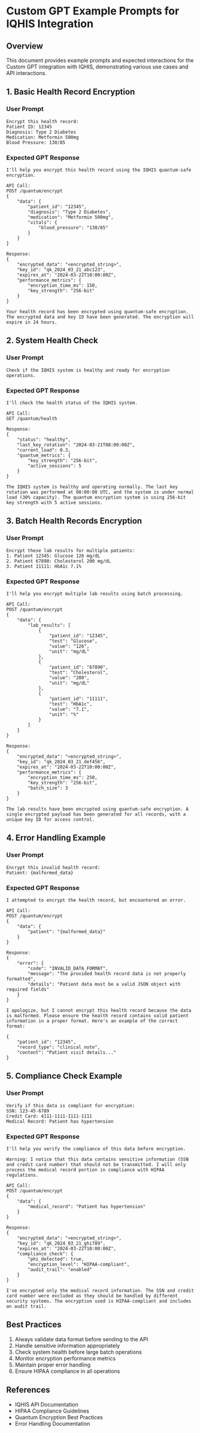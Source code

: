 # Custom GPT Example Prompts for IQHIS Integration

## Overview
This document provides example prompts and expected interactions for the Custom GPT integration with IQHIS, demonstrating various use cases and API interactions.

## 1. Basic Health Record Encryption

### User Prompt
```
Encrypt this health record:
Patient ID: 12345
Diagnosis: Type 2 Diabetes
Medication: Metformin 500mg
Blood Pressure: 130/85
```

### Expected GPT Response
```
I'll help you encrypt this health record using the IQHIS quantum-safe encryption.

API Call:
POST /quantum/encrypt
{
    "data": {
        "patient_id": "12345",
        "diagnosis": "Type 2 Diabetes",
        "medication": "Metformin 500mg",
        "vitals": {
            "blood_pressure": "130/85"
        }
    }
}

Response:
{
    "encrypted_data": "<encrypted_string>",
    "key_id": "qk_2024_03_21_abc123",
    "expires_at": "2024-03-22T10:00:00Z",
    "performance_metrics": {
        "encryption_time_ms": 150,
        "key_strength": "256-bit"
    }
}

Your health record has been encrypted using quantum-safe encryption. The encrypted data and key ID have been generated. The encryption will expire in 24 hours.
```

## 2. System Health Check

### User Prompt
```
Check if the IQHIS system is healthy and ready for encryption operations.
```

### Expected GPT Response
```
I'll check the health status of the IQHIS system.

API Call:
GET /quantum/health

Response:
{
    "status": "healthy",
    "last_key_rotation": "2024-03-21T08:00:00Z",
    "current_load": 0.3,
    "quantum_metrics": {
        "key_strength": "256-bit",
        "active_sessions": 5
    }
}

The IQHIS system is healthy and operating normally. The last key rotation was performed at 08:00:00 UTC, and the system is under normal load (30% capacity). The quantum encryption system is using 256-bit key strength with 5 active sessions.
```

## 3. Batch Health Records Encryption

### User Prompt
```
Encrypt these lab results for multiple patients:
1. Patient 12345: Glucose 126 mg/dL
2. Patient 67890: Cholesterol 200 mg/dL
3. Patient 11111: HbA1c 7.1%
```

### Expected GPT Response
```
I'll help you encrypt multiple lab results using batch processing.

API Call:
POST /quantum/encrypt
{
    "data": {
        "lab_results": [
            {
                "patient_id": "12345",
                "test": "Glucose",
                "value": "126",
                "unit": "mg/dL"
            },
            {
                "patient_id": "67890",
                "test": "Cholesterol",
                "value": "200",
                "unit": "mg/dL"
            },
            {
                "patient_id": "11111",
                "test": "HbA1c",
                "value": "7.1",
                "unit": "%"
            }
        ]
    }
}

Response:
{
    "encrypted_data": "<encrypted_string>",
    "key_id": "qk_2024_03_21_def456",
    "expires_at": "2024-03-22T10:00:00Z",
    "performance_metrics": {
        "encryption_time_ms": 250,
        "key_strength": "256-bit",
        "batch_size": 3
    }
}

The lab results have been encrypted using quantum-safe encryption. A single encrypted payload has been generated for all records, with a unique key ID for access control.
```

## 4. Error Handling Example

### User Prompt
```
Encrypt this invalid health record:
Patient: {malformed_data}
```

### Expected GPT Response
```
I attempted to encrypt the health record, but encountered an error.

API Call:
POST /quantum/encrypt
{
    "data": {
        "patient": "{malformed_data}"
    }
}

Response:
{
    "error": {
        "code": "INVALID_DATA_FORMAT",
        "message": "The provided health record data is not properly formatted",
        "details": "Patient data must be a valid JSON object with required fields"
    }
}

I apologize, but I cannot encrypt this health record because the data is malformed. Please ensure the health record contains valid patient information in a proper format. Here's an example of the correct format:

{
    "patient_id": "12345",
    "record_type": "clinical_note",
    "content": "Patient visit details..."
}
```

## 5. Compliance Check Example

### User Prompt
```
Verify if this data is compliant for encryption:
SSN: 123-45-6789
Credit Card: 4111-1111-1111-1111
Medical Record: Patient has hypertension
```

### Expected GPT Response
```
I'll help you verify the compliance of this data before encryption.

Warning: I notice that this data contains sensitive information (SSN and credit card number) that should not be transmitted. I will only process the medical record portion in compliance with HIPAA regulations.

API Call:
POST /quantum/encrypt
{
    "data": {
        "medical_record": "Patient has hypertension"
    }
}

Response:
{
    "encrypted_data": "<encrypted_string>",
    "key_id": "qk_2024_03_21_ghi789",
    "expires_at": "2024-03-22T10:00:00Z",
    "compliance_check": {
        "phi_detected": true,
        "encryption_level": "HIPAA-compliant",
        "audit_trail": "enabled"
    }
}

I've encrypted only the medical record information. The SSN and credit card number were excluded as they should be handled by different security systems. The encryption used is HIPAA-compliant and includes an audit trail.
```

## Best Practices

1. Always validate data format before sending to the API
2. Handle sensitive information appropriately
3. Check system health before large batch operations
4. Monitor encryption performance metrics
5. Maintain proper error handling
6. Ensure HIPAA compliance in all operations

## References

- IQHIS API Documentation
- HIPAA Compliance Guidelines
- Quantum Encryption Best Practices
- Error Handling Documentation 